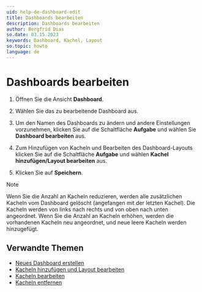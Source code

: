 ```yaml
---
uid: help-de-dashboard-edit
title: Dashboards bearbeiten
description: Dashboards bearbeiten
author: Bergfrid Dias
so.date: 03.15.2023
keywords: Dashboard, Kachel, Layout
so.topic: howto
language: de
---
```


# Dashboards bearbeiten

1. Öffnen Sie die Ansicht **Dashboard**.

2. Wählen Sie das zu bearbeitende Dashboard aus.

3. Um den Namen des Dashboards zu ändern und andere Einstellungen vorzunehmen, klicken Sie auf die Schaltfläche **Aufgabe** und wählen Sie **Dashboard bearbeiten** aus.

4. Zum Hinzufügen von Kacheln und Bearbeiten des Dashboard-Layouts klicken Sie auf die Schaltfläche **Aufgabe** und wählen **Kachel hinzufügen/Layout bearbeiten** aus.

5. Klicken Sie auf **Speichern**.

> [!NOTE]
> Wenn Sie die Anzahl an Kacheln reduzieren, werden alle zusätzlichen Kacheln vom Dashboard gelöscht (angefangen mit der letzten Kachel). Die Kacheln werden von links nach rechts und von oben nach unten angeordnet. Wenn Sie die Anzahl an Kacheln erhöhen, werden die vorhandenen Kacheln neu angeordnet, und neue leere Kacheln werden hinzugefügt.

## Verwandte Themen

* [Neues Dashboard erstellen][1]
* [Kacheln hinzufügen und Layout bearbeiten][2]
* [Kacheln bearbeiten][3]
* [Kacheln entfernen][4]

<!-- Referenced links -->
[1]: create.md
[2]: add-tile.md
[3]: edit-tile.md
[4]: remove-tile.md

<!-- Referenced images -->
